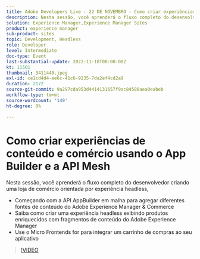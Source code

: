```yaml
---
title: Adobe Developers Live - 22 DE NOVEMBRO - Como criar experiências de conteúdo e comércio usando o App Builder e a API Mesh
description: Nesta sessão, você aprenderá o fluxo completo do desenvolvedor criando uma loja de comércio orientada por experiência headless. Começando com a API AppBuilder em malha para agregar diferentes fontes de conteúdo do Adobe Experience Manager & Commerce Saiba como criar uma experiência headless exibindo produtos enriquecidos com Fragmentos de conteúdo do Adobe Experience Manager Use o Micro Frontends for para integrar um carrinho de compras ao seu aplicativo
solution: Experience Manager,Experience Manager Sites
product: experience manager
sub-product: sites
topic: Development, Headless
role: Developer
level: Intermediate
doc-type: Event
last-substantial-update: 2022-11-18T00:00:00Z
kt: 11501
thumbnail: 3411440.jpeg
exl-id: ce1cd4d4-ee6c-41c6-9235-7da2ef4cd2a9
duration: 2172
source-git-commit: 9a297cda953d4414131657f9ac84580aea0eabeb
workflow-type: tm+mt
source-wordcount: '149'
ht-degree: 0%

---
```


# Como criar experiências de conteúdo e comércio usando o App Builder e a API Mesh

Nesta sessão, você aprenderá o fluxo completo do desenvolvedor criando uma loja de comércio orientada por experiência headless,

* Começando com a API AppBuilder em malha para agregar diferentes fontes de conteúdo do Adobe Experience Manager &amp; Commerce
* Saiba como criar uma experiência headless exibindo produtos enriquecidos com fragmentos de conteúdo do Adobe Experience Manager
* Use o Micro Frontends for para integrar um carrinho de compras ao seu aplicativo

>[!VIDEO](https://video.tv.adobe.com/v/3411440/?quality=12&learn=on)
